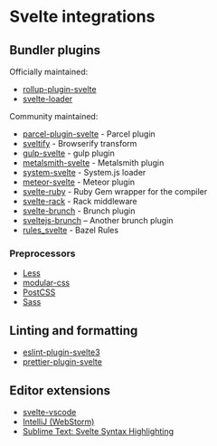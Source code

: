 # Svelte integrations


## Bundler plugins

Officially maintained:

- [rollup-plugin-svelte](https://github.com/rollup/rollup-plugin-svelte)
- [svelte-loader](https://github.com/sveltejs/svelte-loader)

Community maintained:

- [parcel-plugin-svelte](https://github.com/DeMoorJasper/parcel-plugin-svelte) - Parcel plugin
- [sveltify](https://github.com/tehshrike/sveltify) - Browserify transform
- [gulp-svelte](https://github.com/shinnn/gulp-svelte) - gulp plugin
- [metalsmith-svelte](https://github.com/shinnn/metalsmith-svelte) - Metalsmith plugin
- [system-svelte](https://github.com/CanopyTax/system-svelte) - System.js loader
- [meteor-svelte](https://github.com/meteor-svelte/meteor-svelte) - Meteor plugin
- [svelte-ruby](https://github.com/bordeeinc/svelte-ruby) - Ruby Gem wrapper for the compiler
- [svelte-rack](https://github.com/bordeeinc/svelte-rack) - Rack middleware
- [svelte-brunch](https://github.com/kazzkiq/svelte-brunch) - Brunch plugin
- [sveltejs-brunch](https://github.com/StarpTech/sveltejs-brunch) – Another brunch plugin
- [rules_svelte](https://github.com/thelgevold/rules_svelte) - Bazel Rules


### Preprocessors

- [Less](https://github.com/ls-age/svelte-preprocess-less)
- [modular-css](https://github.com/tivac/modular-css/tree/master/packages/svelte)
- [PostCSS](https://github.com/TehShrike/svelte-preprocess-postcss)
- [Sass](https://github.com/ls-age/svelte-preprocess-sass)


## Linting and formatting

- [eslint-plugin-svelte3](https://github.com/sveltejs/eslint-plugin-svelte3)
- [prettier-plugin-svelte](https://github.com/UnwrittenFun/prettier-plugin-svelte)


## Editor extensions

- [svelte-vscode](https://marketplace.visualstudio.com/items?itemName=JamesBirtles.svelte-vscode)
- [IntelliJ (WebStorm)](https://plugins.jetbrains.com/plugin/12375-svelte)
- [Sublime Text: Svelte Syntax Highlighting](https://packagecontrol.io/packages/Svelte)
